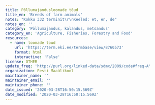 ```yaml
---
title: Põllumajandusloomade tõud
title_en: 'Breeds of farm animals'
notes: "Kokku 332 terminit\r\nKeeled: et, en, de"
notes_en: ''
category: 'Põllumajandus, kalandus, metsandus'
category_en: 'Agriculture, Fisheries, Forestry and Food'
resources:
  - name: loomade toud
    url: 'https://term.eki.ee/termbase/view/8760573'
    format: html
    interactive: 'False'
license: OTHER
update_freq: 'http://purl.org/linked-data/sdmx/2009/code#freq-A'
organization: Eesti Maaülikool
maintainer_name: ''
maintainer_email: ''
maintainer_phone: ''
date_issued: '2020-03-28T16:50:15.569Z'
date_modified: '2020-03-28T16:50:15.569Z'
---
```

